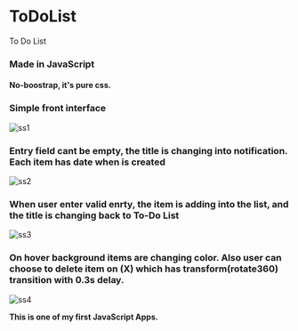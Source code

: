 # ToDoList
To Do List
<h3>Made in JavaScript</h3>
<h4>No-boostrap, it's pure css.</h4>

<h3>Simple front interface</h3>
<img src="https://i.ibb.co/KWPCF4R/ss1.png" alt="ss1" border="0">
<h3>Entry field cant be empty, the title is changing into notification. Each item has date when is created</h3>
<img src="https://i.ibb.co/mt9RV8F/ss2.png" alt="ss2" border="0">
<h3>When user enter valid enrty, the item is adding into the list, and the title is changing back to To-Do List</h3>

<img src="https://i.ibb.co/2txjYH6/ss3.png" alt="ss3" border="0">
<h3>On hover background items are changing color. Also user can choose to delete item on (X) which has transform(rotate360) transition with 0.3s delay.</h3>
<img src="https://i.ibb.co/HKV2RLW/ss4.png" alt="ss4" border="0">

<strong>This is one of my first JavaScript Apps.</strong>
